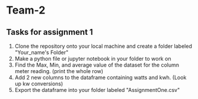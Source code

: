 # Team-2


## Tasks for assignment 1
1. Clone the repository onto your local machine and create a folder labeled "Your_name's Folder"
2. Make a python file or jupyter notebook in your folder to work on
3. Find the Max, Min, and average value of the dataset for the column meter reading. (print the whole row)
4. Add 2 new columns to the dataframe containing watts and kwh. (Look up kw conversions)
5. Export the dataframe into your folder labeled "AssignmentOne.csv"
